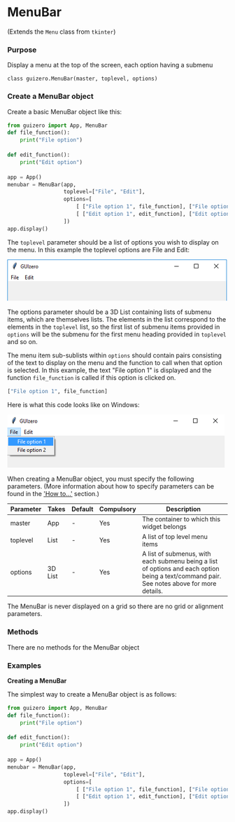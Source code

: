 # MenuBar

(Extends the `Menu` class from `tkinter`)

### Purpose
Display a menu at the top of the screen, each option having a submenu

```
class guizero.MenuBar(master, toplevel, options)
```

### Create a MenuBar object

Create a basic MenuBar object like this:

```python
from guizero import App, MenuBar
def file_function():
    print("File option")

def edit_function():
    print("Edit option")

app = App()
menubar = MenuBar(app,
                  toplevel=["File", "Edit"],
                  options=[
                      [ ["File option 1", file_function], ["File option 2", file_function] ],
                      [ ["Edit option 1", edit_function], ["Edit option 2", edit_function] ]
                  ])
app.display()

```

The `toplevel` parameter should be a list of options you wish to display on the menu. In this example the toplevel options are File and Edit:

![Top level menu on Windows](images/toplevel_windows.png)

The options parameter should be a 3D List containing lists of submenu items, which are themselves lists. The elements in the list correspond to the elements in the `toplevel` list, so the first list of submenu items provided in `options` will be the submenu for the first menu heading provided in `toplevel` and so on.

The menu item sub-sublists within `options` should contain pairs consisting of the text to display on the menu and the function to call when that option is selected. In this example, the text "File option 1" is displayed and the function `file_function` is called if this option is clicked on.

```python
["File option 1", file_function]
```
Here is what this code looks like on Windows:

![MenuBar on Windows](images/menubar_windows.png)


When creating a MenuBar object, you must specify the following parameters. (More information about how to specify parameters can be found in the ['How to...'](./howto/) section.)

| Parameter | Takes | Default | Compulsory | Description                         |
| --------- | --------- | ------- | ---------- | -------------------------|
| master    | App   | - | Yes       | The container to which this widget belongs
| toplevel   | List    | -  | Yes         | A list of top level menu items |
| options | 3D List | - | Yes   | A list of submenus, with each submenu being a list of options and each option being a text/command pair. See notes above for more details. |

The MenuBar is never displayed on a grid so there are no grid or alignment parameters.


### Methods

There are no methods for the MenuBar object

### Examples

**Creating a MenuBar**

The simplest way to create a MenuBar object is as follows:

```python
from guizero import App, MenuBar
def file_function():
    print("File option")

def edit_function():
    print("Edit option")

app = App()
menubar = MenuBar(app,
                  toplevel=["File", "Edit"],
                  options=[
                      [ ["File option 1", file_function], ["File option 2", file_function] ],
                      [ ["Edit option 1", edit_function], ["Edit option 2", edit_function] ]
                  ])
app.display()
```
